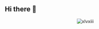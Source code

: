 ## Hi there 👋

<p align="center"> <img src:"https://github-readme-stats.vercel.app/api?username=xlvxiii&show_icons=true&theme=gotham" alt="xlvxiii" />
<!--
**xlvxiii/xlvxiii** is a ✨ _special_ ✨ repository because its `README.md` (this file) appears on your GitHub profile.

Here are some ideas to get you started:

- 🔭 I’m currently working on ...
- 🌱 I’m currently learning ...
- 👯 I’m looking to collaborate on ...
- 🤔 I’m looking for help with ...
- 💬 Ask me about ...
- 📫 How to reach me: ...
- 😄 Pronouns: ...
- ⚡ Fun fact: ...
-->
